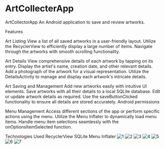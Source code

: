 # ArtCollecterApp

ArtCollectorApp
An Android application to save and review artworks.

Features

Art Listing
View a list of all saved artworks in a user-friendly layout.
Utilize the RecyclerView to efficiently display a large number of items.
Navigate through the artworks with smooth scrolling functionality.

Art Details
View comprehensive details of each artwork by tapping on its entry.
Display the artist's name, creation date, and other relevant details.
Add a photograph of the artwork for a visual representation.
Utilize the DetailsActivity to manage and display each artwork's intricate details.

Art Saving and Management
Add new artworks easily with intuitive UI elements.
Save artworks with all their details to a local SQLite database.
Edit or update artwork details as required.
Use the saveButtonClicked functionality to ensure all details are stored accurately.
Android permissions

Menu Management
Access different sections of the app or perform specific actions using the menu.
Utilize the Menu Inflater to dynamically load menu items.
Handle menu item selections seamlessly with the onOptionsItemSelected function.

Technologies Used
RecyclerView
SQLite
Menu Inflater
![1](https://github.com/SoofiBD/ArtCollecterApp/assets/70605238/12ac46d8-c85b-4358-8c77-ae7161a7e816)
![2](https://github.com/SoofiBD/ArtCollecterApp/assets/70605238/b5f0ef08-6be2-453a-8edb-fcca7ffbff7f)
![3](https://github.com/SoofiBD/ArtCollecterApp/assets/70605238/d503cfcc-e028-4761-9996-e37540fbb920)
![4](https://github.com/SoofiBD/ArtCollecterApp/assets/70605238/caccbba3-ec03-49fc-91b7-f1e277549156)
![5](https://github.com/SoofiBD/ArtCollecterApp/assets/70605238/64b8da2a-972a-4ef4-b147-d002179b0a09)
![6](https://github.com/SoofiBD/ArtCollecterApp/assets/70605238/191fdff0-0cc2-4707-b322-e5c7e1769f28)
![7](https://github.com/SoofiBD/ArtCollecterApp/assets/70605238/93c79b0d-7b19-4277-bf4d-7ff231899cf1)



